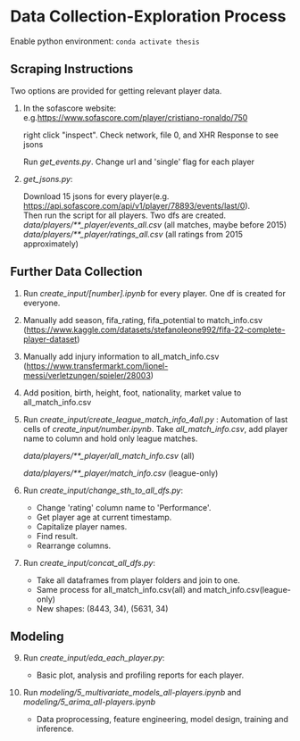 # Data Collection-Exploration Process
Enable python environment: `conda activate thesis`

## Scraping Instructions
Two options are provided for getting relevant player data.
1. In the sofascore website: e.g.https://www.sofascore.com/player/cristiano-ronaldo/750

    right click "inspect". Check network, file 0, and XHR Response to see jsons

    Run *get_events.py*. Change url and 'single' flag for each player

2. *get_jsons.py*:

    Download 15 jsons for every player(e.g. https://api.sofascore.com/api/v1/player/78893/events/last/0).   
    Then run the script for all players. Two dfs are created.
    *data/players/**_player/events_all.csv* (all matches, maybe before 2015)
    *data/players/**_player/ratings_all.csv* (all ratings from 2015 approximately)

## Further Data Collection

1. Run *create_input/[number].ipynb* for every player. One df is created for everyone.

2. Manually add season, fifa_rating, fifa_potential to match_info.csv
(https://www.kaggle.com/datasets/stefanoleone992/fifa-22-complete-player-dataset)

3. Manually add injury information to all_match_info.csv
(https://www.transfermarkt.com/lionel-messi/verletzungen/spieler/28003)

4. Add position, birth, height, foot, nationality, market value to all_match_info.csv

6. Run *create_input/create_league_match_info_4all.py* : 
    Automation of last cells of *create_input/number.ipynb*. Take *all_match_info.csv*, add player name to column and hold only league matches.

    *data/players/**_player/all_match_info.csv* (all)

    *data/players/**_player/match_info.csv* (league-only)

7. Run *create_input/change_sth_to_all_dfs.py*:

    - Change 'rating' column name to 'Performance'.
    - Get player age at current timestamp.
    - Capitalize player names.
    - Find result.
    - Rearrange columns.

8. Run *create_input/concat_all_dfs.py*:
    - Take all dataframes from player folders and join to one.
    - Same process for all_match_info.csv(all) and match_info.csv(league-only)
    - New shapes: (8443, 34), (5631, 34)

## Modeling

9. Run *create_input/eda_each_player.py*:
    - Basic plot, analysis and profiling reports for each player.

10. Run *modeling/5_multivariate_models_all-players.ipynb* and *modeling/5_arima_all-players.ipynb*
    - Data proprocessing, feature engineering, model design, training and inference.
